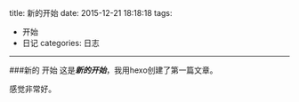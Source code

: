 title: 新的开始
date: 2015-12-21 18:18:18
tags:
- 开始
- 日记
categories: 日志
---
###新的 开始
这是***新的开始***，我用hexo创建了第一篇文章。

<!-- more -->

感觉非常好。